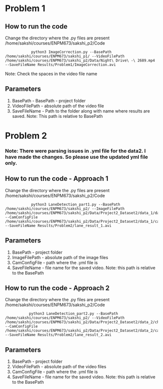 # Problem 1

## How to run the code
Change the directory where the .py files are present    
/home/sakshi/courses/ENPM673/sakshi_p2/Code

                python3 ImageCorrection.py --BasePath /home/sakshi/courses/ENPM673/sakshi_p1/ --VideoFilePath /home/sakshi/courses/ENPM673/sakshi_p2/Data/Night\ Drive\ -\ 2689.mp4 --SaveFileName Results/Problem1/ImageCorrection.avi
Note: Check the spaces in the video file name

## Parameters
1) BasePath - BasePath - project folder 
2) VideoFilePath - absolute path of the video file
3) SaveFileName - Path to the folder along with name where results are saved. Note: This path is relative to BasePath

# Problem 2
### Note: There were parsing issues in .yml file for the data2. I have made the changes. So please use the updated yml file only.
## How to run the code - Approach 1
Change the directory where the .py files are present    
/home/sakshi/courses/ENPM673/sakshi_p2/Code

                python3 LaneDetection_part1.py --BasePath /home/sakshi/courses/ENPM673/sakshi_p2/ --ImageFilePath /home/sakshi/courses/ENPM673/sakshi_p2/Data/Project2_Dataset2/data_1/data --CamConfigFile /home/sakshi/courses/ENPM673/sakshi_p2/Data/Project2_Dataset2/data_1/camera_params.yaml --SaveFileName Results/Problem2/lane_result_1.avi

## Parameters

1) BasePath - project folder 
2) ImageFilePath - absolute path of the image files
3) CamConfigFile - path where the .yml file is
4) SaveFileName - file name for the saved video. Note: this path is relative to the BasePath

## How to run the code - Approach 2
Change the directory where the .py files are present    
/home/sakshi/courses/ENPM673/sakshi_p2/Code

               python3 LaneDetection_part2.py --BasePath /home/sakshi/courses/ENPM673/sakshi_p2/ --VideoFilePath /home/sakshi/courses/ENPM673/sakshi_p2/Data/Project2_Dataset2/data_2/challenge_video.mp4 --CamConfigFile /home/sakshi/courses/ENPM673/sakshi_p2/Data/Project2_Dataset2/data_2/cam_params.yaml --SaveFileName Results/Problem2/lane_result_2.avi


## Parameters

1) BasePath - project folder 
2) VideoFilePath - absolute path of the video files
3) CamConfigFile - path where the .yml file is
4) SaveFileName - file name for the saved video. Note: this path is relative to the BasePath
